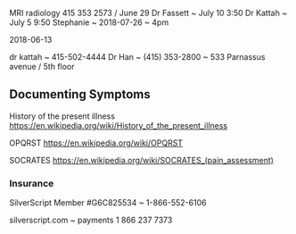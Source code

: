 





MRI radiology 415 353 2573 / June 29
Dr Fassett ~ July 10 3:50
Dr Kattah ~ July 5 9:50
Stephanie ~ 2018-07-26 ~ 4pm


2018-06-13

dr kattah ~ 415-502-4444
Dr Han ~ (415) 353-2800 ~ 533 Parnassus avenue / 5th floor
## Documenting Symptoms

History of the present illness
https://en.wikipedia.org/wiki/History_of_the_present_illness

OPQRST
https://en.wikipedia.org/wiki/OPQRST

SOCRATES
https://en.wikipedia.org/wiki/SOCRATES_(pain_assessment)


### Insurance

SilverScript Member #G6C825534 ~ 1-866-552-6106

silverscript.com ~ payments 1 866 237 7373
